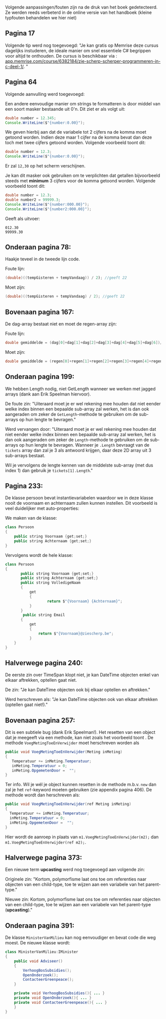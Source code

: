 Volgende aanpassingen/fouten zijn na de druk van het boek gedetecteerd. Ze werden reeds verbeterd in de online versie van het handboek (kleine typfouten behandelen we hier niet)


## **Pagina 17**

Volgende tip werd nog toegevoegd:
"Je kan gratis op Memrise deze cursus dagelijks instuderen, de ideale manier om snel essentiele C# begrippen voor altijd te onthouden. De cursus is beschikbaar via : [app.memrise.com/course/6382184/zie-scherp-scherper-programmeren-in-c-deel-1/](https://app.memrise.com/course/6382184/zie-scherp-scherper-programmeren-in-c-deel-1/). " 

## **Pagina 64**

Volgende aanvulling werd toegevoegd:

Een andere eenvoudige manier om strings te formatteren is door middel van een soort masker bestaande uit 0'n. Dit ziet er als volgt uit:

```java
double number = 12.345;
Console.WriteLine($"{number:0.00}");
```

We geven hierbij aan dat de variabele tot 2 cijfers na de komma moet getoond worden. Indien deze maar 1 cijfer na de komma bevat dan deze toch met twee cijfers getoond worden. Volgende voorbeeld toont dit:

```java
double number = 12.3;
Console.WriteLine($"{number:0.00}");
```

Er zal ``12,30`` op het scherm verschijnen.

Je kan dit masker ook gebruiken om te verplichten dat getallen bijvoorbeeld steeds met **minimum** 3 cijfers voor de komma getoond worden. Volgende voorbeeld toont dit:

```java
double number = 12.3;
double number2 = 99999.3;
Console.WriteLine($"{number:000.00}");
Console.WriteLine($"{number2:000.00}");
```

Geeft als uitvoer:
```text
012.30
99999.30
```


## **Onderaan pagina 78:**
Haakje teveel in de tweede lijn code. 

Foute lijn:
```java
(double)((tempGisteren + tempVandaag)) / 2); //geeft 22
```

Moet zijn:
```java
(double)((tempGisteren + tempVandaag) / 2); //geeft 22
```

## **Bovenaan pagina 167:**

De dag-array bestaat niet en moet de regen-array zijn: 

Foute lijn:
```java
double gemiddelde = (dag[0]+dag[1]+dag[2]+dag[3]+dag[4]+dag[5]+dag[6])/7.0;
```

Moet zijn:
```java
double gemiddelde = (regen[0]+regen[1]+regen[2]+regen[3]+regen[4]+regen[5]+regen[6])/7.0;
```

## **Onderaan pagina 199:**

We hebben Length nodig, niet GetLength wanneer we werken met jagged arrays (dank aan Erik Speelman hiervoor).

De foute zin: 
"Uiteraard moet je er wel rekening mee houden dat niet eender welke index binnen een bepaalde sub-array zal werken, het is dan ook aangeraden om zeker de ``GetLength``-methode te gebruiken om de sub-arrays op hun lengte te bevragen."

Werd vervangen door:
"Uiteraard moet je er wel rekening mee houden dat niet eender welke index binnen een bepaalde sub-array zal werken, het is dan ook aangeraden om zeker de ``Length``-methode te gebruiken om de sub-arrays op hun lengte te bevragen. Wanneer je ``.Length`` bevraagt van de ``tickets`` array dan zal je 3 als antwoord krijgen, daar deze 2D array uit 3 sub-arrays bestaat.

Wil je vervolgens de lengte kennen van de middelste sub-array (met dus index 1) dan gebruik je ``tickets[1].Length``."

## **Pagina 233:**

De klasse persoon bevat instantievariabelen waardoor we in deze klasse nooit de voornaam en achternaam zullen kunnen instellen. Dit voorbeeld is veel duidelijker met auto-properties:

We maken van de klasse:

```java
class Persoon
{
    public string Voornaam {get;set;}
    public string Achternaam {get;set;}
}
```

 Vervolgens wordt de hele klasse:

 ```java
 class Persoon
 {
        public string Voornaam {get;set;}
        public string Achternaam {get;set;}
        public string VolledigeNaam
        {
            get
            { 
                    return $"{Voornaam} {Achternaam}";
            }
        }
         public string Email
        {
            get
            {
                return $"{Voornaam}@ziescherp.be";
            }
     }
 }

 ```

## **Halverwege pagina 240:**

De eerste zin over TimeSpan klopt niet, je kan DateTime objecten enkel van elkaar aftrekken, optellen gaat niet.

De zin:
"Je kan DateTime objecten ook bij elkaar optellen en aftrekken."

Werd herschreven als:
"Je kan DateTime objecten ook van elkaar aftrekken (optellen gaat niet!)."
 
 
## **Bovenaan pagina 257:**
 Dit is een subtiele bug (dank Erik Speelman!). Het resetten van een object dat je meegeeft via een methode, kan niet zoals het voorbeeld toont . 
 De methode  ``VoegMetingToeEnVerwijder`` moet herschreven worden als

 ```java
 public void VoegMetingToeEnVerwijder(Meting inMeting)
 {
    Temperatuur += inMeting.Temperatuur;
    inMeting.Temperatuur = 0;
    inMeting.OpgemetenDoor =  "";
 }
 ```

 Ter info. Wil je wél je object kunnen resetten in de methode m.b.v. ``new`` dan zal je het ``ref``-keyword moeten gebruiken (zie appendix pagina 406). De methode wordt dan herschreven als:
  ```java
 public void VoegMetingToeEnVerwijder(ref Meting inMeting)
 {
    Temperatuur += inMeting.Temperatuur;
    inMeting.Temperatuur = 0;
    inMeting.OpgemetenDoor =  "";
 }
 ```

 Hier wordt de aanroep in plaats van ``m1.VoegMetingToeEnVerwijder(m2);`` dan ``m1.VoegMetingToeEnVerwijder(ref m2);``.

## **Halverwege pagina 373:**

Een nieuwe term **upcasting** werd nog toegevoegd aan volgende zin:
 
Originele zin:
"Kortom, polymorfisme laat ons toe om referenties naar objecten van een child-type, toe te wijzen aan een variabele van het parent-type."

Nieuwe zin:
Kortom, polymorfisme laat ons toe om referenties naar objecten van een child-type, toe te wijzen aan een variabele van het parent-type (**upcasting**)."

## **Onderaan pagina 391:**

De klasse ``MinisterVanMilieu`` kan nog eenvoudiger en bevat code die weg moest. De nieuwe klasse wordt:

```java
class MinisterVanMilieu:IMinister
{
    public void Adviseer()
    {
        VerhoogBosSubsidies();
        OpenOnderzoek();
        ContacteerGreenpeace();
    }

    private void VerhoogBosSubsidies(){ ... }
    private void OpenOnderzoek(){ ... }
    private void ContacteerGreenpeace(){ ... }
    }
}
```
